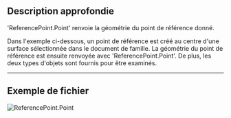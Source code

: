 ## Description approfondie
'ReferencePoint.Point' renvoie la géométrie du point de référence donné.

Dans l'exemple ci-dessous, un point de référence est créé au centre d'une surface sélectionnée dans le document de famille. La géométrie du point de référence est ensuite renvoyée avec 'ReferencePoint.Point'. De plus, les deux types d'objets sont fournis pour être examinés.

___
## Exemple de fichier

![ReferencePoint.Point](./Revit.Elements.ReferencePoint.Point_img.jpg)
